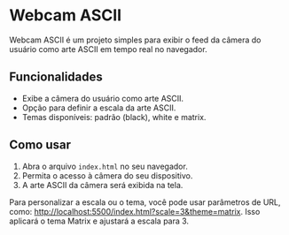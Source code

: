 # Webcam ASCII

Webcam ASCII é um projeto simples para exibir o feed da câmera do usuário como arte ASCII em tempo real no navegador.

## Funcionalidades

- Exibe a câmera do usuário como arte ASCII.
- Opção para definir a escala da arte ASCII.
- Temas disponíveis: padrão (black), white e matrix.

## Como usar

1. Abra o arquivo `index.html` no seu navegador.
2. Permita o acesso à câmera do seu dispositivo.
3. A arte ASCII da câmera será exibida na tela.

Para personalizar a escala ou o tema, você pode usar parâmetros de URL, como: [http://localhost:5500/index.html?scale=3&theme=matrix](http://localhost:5500/index.html?scale=3&theme=matrix). Isso aplicará o tema Matrix e ajustará a escala para 3.
